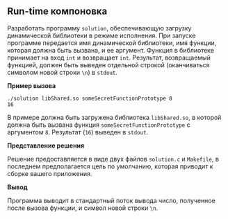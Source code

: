 ## Run-time компоновка
Разработать программу  `solution`, обеспечивающую загрузку динамической библиотеки в режиме исполнения. При запуске программе передается имя динамической библиотеки, имя функции, которая должна быть вызвана, и ее аргумент. Функция в библиотеке принимает на вход `int` и возвращает `int`. Результат, возвращаемый функцией, должен быть выведен отдельной строкой (оканчиваться символом новой строки `\n`) в `stdout`.

**Пример вызова**

```
./solution libShared.so someSecretFunctionPrototype 8
16
```
В примере должна быть загружена библиотека `libShared.so`, в которой должна быть вызвана функция `someSecretFunctionPrototype` с аргументом `8`. Результат (`16`) выведен в `stdout`.

**Представление решения**

Решение предоставляется в виде двух файлов `solution.c` и `Makefile`, в последнем предполагается цель по умолчанию, которая приводит к сборке вашего приложения.

**Вывод**

Программа выводит в стандартный поток вывода число, полученное после вызова функции, и символ новой строки `\n`.
